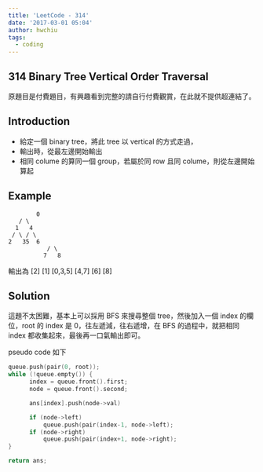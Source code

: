 ```yaml
---
title: 'LeetCode - 314'
date: '2017-03-01 05:04'
author: hwchiu
tags:
  - coding
---
```


314 Binary Tree Vertical Order Traversal
----------------------------------------
原題目是付費題目，有興趣看到完整的請自行付費觀賞，在此就不提供超連結了。

Introduction
------------
- 給定一個 binary tree，將此 tree 以 vertical 的方式走過，
- 輸出時，從最左邊開始輸出
- 相同 colume 的算同一個 group，若屬於同 row 且同 colume，則從左邊開始算起

Example
-------
```
        0
   / \
  1   4
 / \ / \
2   35  6
           / \
          7   8
```
輸出為
[2]
[1]
[0,3,5]
[4,7]
[6]
[8]

Solution
--------
這題不太困難，基本上可以採用 BFS 來搜尋整個 tree，然後加入一個 index 的欄位，root 的 index 是 0，往左遞減，往右遞增，在 BFS 的過程中，就把相同 index 都收集起來，最後再一口氣輸出即可。

pseudo code 如下
```cpp
queue.push(pair(0, root));
while (!queue.empty()) {
      index = queue.front().first;
      node = queue.front().second;

      ans[index].push(node->val)

      if (node->left)
          queue.push(pair(index-1, node->left);
      if (node->right)
          queue.push(pair(index+1, node->right);
}

return ans;
```
